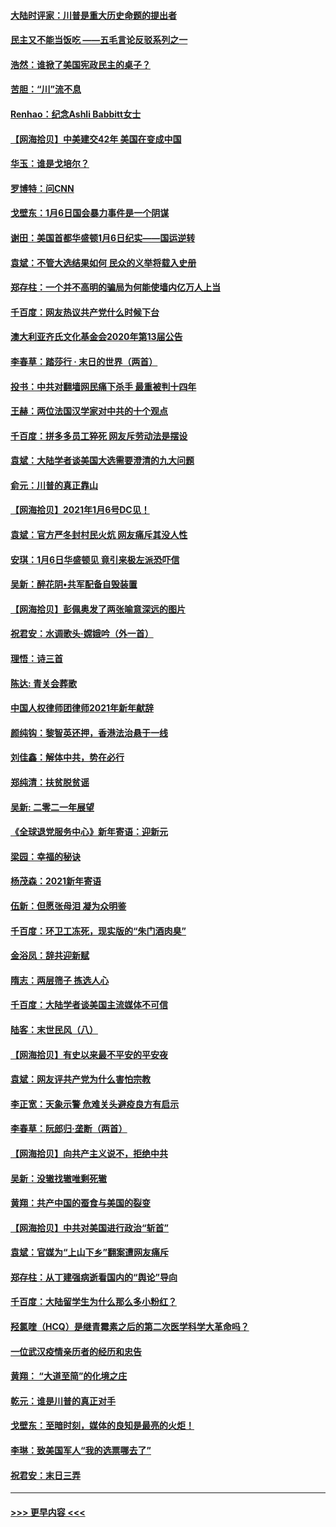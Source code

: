 #### [大陆时评家：川普是重大历史命题的提出者](../pages/nsc993/n12679904.md?t=01111302) 
#### [民主又不能当饭吃 ——五毛言论反驳系列之一](../pages/nsc993/n12679877.md?t=01111302) 
#### [浩然：谁掀了美国宪政民主的桌子？](../pages/nsc993/n12679850.md?t=01111302) 
#### [苦胆：“川”流不息](../pages/nsc993/n12678388.md?t=01111302) 
#### [Renhao：纪念Ashli Babbitt女士](../pages/nsc993/n12678359.md?t=01111302) 
#### [【网海拾贝】中美建交42年 美国在变成中国](../pages/nsc993/n12678324.md?t=01111302) 
#### [华玉：谁是戈培尔？](../pages/nsc993/n12677515.md?t=01111302) 
#### [罗博特：问CNN](../pages/nsc993/n12677172.md?t=01111302) 
#### [戈壁东：1月6日国会暴力事件是一个阴谋](../pages/nsc993/n12674639.md?t=01111302) 
#### [谢田：美国首都华盛顿1月6日纪实——国运逆转](../pages/nsc993/n12673190.md?t=01111302) 
#### [袁斌：不管大选结果如何 民众的义举将载入史册](../pages/nsc993/n12672787.md?t=01111302) 
#### [郑存柱：一个并不高明的骗局为何能使墙内亿万人上当](../pages/nsc993/n12671449.md?t=01111302) 
#### [千百度：网友热议共产党什么时候下台](../pages/nsc993/n12670442.md?t=01111302) 
#### [澳大利亚齐氏文化基金会2020年第13届公告](../pages/nsc993/n12670273.md?t=01111302) 
#### [李春草：踏莎行 · 末日的世界（两首）](../pages/nsc993/n12670253.md?t=01111302) 
#### [投书：中共对翻墙网民痛下杀手 最重被判十四年](../pages/nsc993/n12670190.md?t=01111302) 
#### [王赫：两位法国汉学家对中共的十个观点](../pages/nsc993/n12669593.md?t=01111302) 
#### [千百度：拼多多员工猝死 网友斥劳动法是摆设](../pages/nsc993/n12668081.md?t=01111302) 
#### [袁斌：大陆学者谈美国大选需要澄清的九大问题](../pages/nsc993/n12668023.md?t=01111302) 
#### [俞元：川普的真正靠山](../pages/nsc993/n12668000.md?t=01111302) 
#### [【网海拾贝】2021年1月6号DC见！](../pages/nsc993/n12664957.md?t=01111302) 
#### [袁斌：官方严冬封村民火炕 网友痛斥其没人性](../pages/nsc993/n12664882.md?t=01111302) 
#### [安琪：1月6日华盛顿见 竟引来极左派恐吓信](../pages/nsc993/n12664831.md?t=01111302) 
#### [吴新：醉花阴•共军配备自毁装置](../pages/nsc993/n12664766.md?t=01111302) 
#### [【网海拾贝】彭佩奥发了两张喻意深远的图片](../pages/nsc993/n12663515.md?t=01111302) 
#### [祝君安：水调歌头·嫦娥吟（外一首）](../pages/nsc993/n12663345.md?t=01111302) 
#### [理悟：诗三首](../pages/nsc993/n12663334.md?t=01111302) 
#### [陈达: 青关会葬歌](../pages/nsc993/n12663305.md?t=01111302) 
#### [中国人权律师团律师2021年新年献辞](../pages/nsc993/n12661792.md?t=01111302) 
#### [颜纯钩：黎智英还押，香港法治悬于一线](../pages/nsc993/n12661371.md?t=01111302) 
#### [刘佳鑫：解体中共，势在必行](../pages/nsc993/n12661335.md?t=01111302) 
#### [郑纯清：扶贫脱贫谣](../pages/nsc993/n12658729.md?t=01111302) 
#### [吴新: 二零二一年展望](../pages/nsc993/n12658664.md?t=01111302) 
#### [《全球退党服务中心》新年寄语：迎新元](../pages/nsc993/n12658408.md?t=01111302) 
#### [梁园：幸福的秘诀](../pages/nsc993/n12658061.md?t=01111302) 
#### [杨茂森：2021新年寄语](../pages/nsc993/n12658128.md?t=01111302) 
#### [伍新：但愿张母泪 凝为众明鉴](../pages/nsc993/n12656861.md?t=01111302) 
#### [千百度：环卫工冻死，现实版的“朱门酒肉臭”](../pages/nsc993/n12655588.md?t=01111302) 
#### [金浴凤：辞共迎新赋](../pages/nsc993/n12653369.md?t=01111302) 
#### [隋志：两层筛子 拣选人心](../pages/nsc993/n12653341.md?t=01111302) 
#### [千百度：大陆学者谈美国主流媒体不可信](../pages/nsc993/n12651269.md?t=01111302) 
#### [陆客：末世民风（八）](../pages/nsc993/n12648233.md?t=01111302) 
#### [【网海拾贝】有史以来最不平安的平安夜](../pages/nsc993/n12647164.md?t=01111302) 
#### [袁斌：网友评共产党为什么害怕宗教](../pages/nsc993/n12647003.md?t=01111302) 
#### [李正宽：天象示警 危难关头避疫良方有启示](../pages/nsc993/n12646262.md?t=01111302) 
#### [李春草：阮郎归‧垄断（两首）](../pages/nsc993/n12646302.md?t=01111302) 
#### [【网海拾贝】向共产主义说不，拒绝中共](../pages/nsc993/n12645941.md?t=01111302) 
#### [吴新：没辙找辙唯剩死辙](../pages/nsc993/n12643919.md?t=01111302) 
#### [黄翔：共产中国的蚕食与美国的裂变](../pages/nsc993/n12643727.md?t=01111302) 
#### [【网海拾贝】中共对美国进行政治“斩首”](../pages/nsc993/n12642290.md?t=01111302) 
#### [袁斌：官媒为“上山下乡”翻案遭网友痛斥](../pages/nsc993/n12642071.md?t=01111302) 
#### [郑存柱：从丁建强病逝看国内的“舆论”导向](../pages/nsc993/n12640944.md?t=01111302) 
#### [千百度：大陆留学生为什么那么多小粉红？](../pages/nsc993/n12639306.md?t=01111302) 
#### [羟氯喹（HCQ）是继青霉素之后的第二次医学科学大革命吗？](../pages/nsc993/n12638564.md?t=01111302) 
#### [一位武汉疫情亲历者的经历和忠告](../pages/nsc993/n12639029.md?t=01111302) 
#### [黄翔： “大道至简”的化境之庄](../pages/nsc993/n12637541.md?t=01111302) 
#### [乾元：谁是川普的真正对手](../pages/nsc993/n12637090.md?t=01111302) 
#### [戈壁东：至暗时刻，媒体的良知是最亮的火炬！](../pages/nsc993/n12637042.md?t=01111302) 
#### [李琳：致美国军人“我的选票哪去了”](../pages/nsc993/n12635351.md?t=01111302) 
#### [祝君安：末日三弄](../pages/nsc993/n12635324.md?t=01111302) 

----
#### [ >>> 更早内容 <<< ](../indexes/nsc993-earlier.md)

